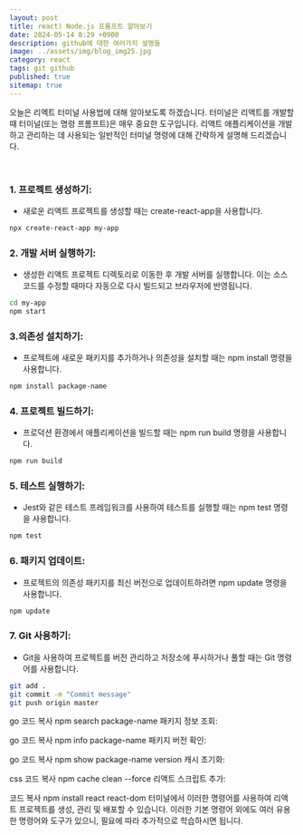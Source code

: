 ```yaml
---
layout: post
title: react) Node.js 프롬프트 알아보기
date: 2024-05-14 8:29 +0900
description: github에 대한 여러가지 설명들
image: ../assets/img/blog_img25.jpg
category: react
tags: git github
published: true
sitemap: true
---
```

오늘은 리엑트 터미널 사용법에 대해 알아보도록 하겠습니다. 터미널은 리액트를 개발할 때 터미널(또는 명령 프롬프트)은 매우 중요한 도구입니다. 리액트 애플리케이션을 개발하고 관리하는 데 사용되는 일반적인 터미널 명령에 대해 간략하게 설명해 드리겠습니다.   

<br>

### 1. 프로젝트 생성하기:
- 새로운 리액트 프로젝트를 생성할 때는 create-react-app을 사용합니다.

````bash
npx create-react-app my-app
````

### 2. 개발 서버 실행하기: 
- 생성한 리액트 프로젝트 디렉토리로 이동한 후 개발 서버를 실행합니다. 이는 소스 코드를 수정할 때마다 자동으로 다시 빌드되고 브라우저에 반영됩니다.


````bash
cd my-app
npm start
````

### 3.의존성 설치하기:
- 프로젝트에 새로운 패키지를 추가하거나 의존성을 설치할 때는 npm install 명령을 사용합니다.
````bash
npm install package-name
````

### 4. 프로젝트 빌드하기:
- 프로덕션 환경에서 애플리케이션을 빌드할 때는 npm run build 명령을 사용합니다.
````bash
npm run build
````

### 5. 테스트 실행하기:
- Jest와 같은 테스트 프레임워크를 사용하여 테스트를 실행할 때는 npm test 명령을 사용합니다.
````bash
npm test
````

### 6. 패키지 업데이트: 
- 프로젝트의 의존성 패키지를 최신 버전으로 업데이트하려면 npm update 명령을 사용합니다.
````bash
npm update
````

### 7. Git 사용하기:
- Git을 사용하여 프로젝트를 버전 관리하고 저장소에 푸시하거나 풀할 때는 Git 명령어를 사용합니다.
````bash
git add .
git commit -m "Commit message"
git push origin master
````



go
코드 복사
npm search package-name
패키지 정보 조회:

go
코드 복사
npm info package-name
패키지 버전 확인:

go
코드 복사
npm show package-name version
캐시 초기화:

css
코드 복사
npm cache clean --force
리액트 스크립트 추가:

코드 복사
npm install react react-dom
터미널에서 이러한 명령어를 사용하여 리액트 프로젝트를 생성, 관리 및 배포할 수 있습니다. 이러한 기본 명령어 외에도 여러 유용한 명령어와 도구가 있으니, 필요에 따라 추가적으로 학습하시면 됩니다.

